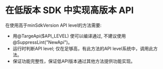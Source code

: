 # 在低版本 SDK 中实现高版本 API

在使用高于minSdkVersion API level的方法需要:

* 用@TargeApi($API_LEVEL) 使可以编译通过, 不建议使用@SuppressLint("NewApi")。
* 运行时判断API level; 仅在足够高，有此方法的API level系统中，调用此方法。
* 保证功能完整性，保证低API版本通过其他方法提供功能实现。